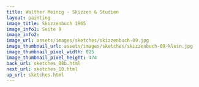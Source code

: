 ```yaml
---
title: Walther Meinig - Skizzen & Studien
layout: painting
image_title: Skizzenbuch 1965
image_info1: Seite 9
image_info2: 
image_url: assets/images/sketches/skizzenbuch-09.jpg
image_thumbnail_url: assets/images/sketches/skizzenbuch-09-klein.jpg
image_thumbnail_pixel_width: 825
image_thumbnail_pixel_height: 474
back_url: sketches_08b.html
next_url: sketches_10.html
up_url: sketches.html
---
```


